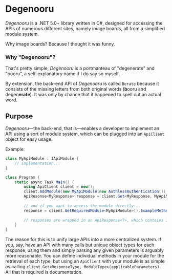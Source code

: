 # Degenooru
_Degenooru_ is a .NET 5.0+ library written in C#, designed for accessing the APIs of numerous different sites, namely image boards, all from a simplified module system.

Why image boards? Because I thought it was funny.

### Why "Degenooru"?
That's pretty simple, _Degenooru_ is a portmanteau of "degenerate" and "booru", a self-explanatory name if I do say so myself.

By extension, the back-end API of _Degenooru_ is called `Berate` because it consists of the missing letters from both original words (**b**ooru and degen**erate**). It was only by chance that it happened to spell out an actual word.

## Purpose
_Degenooru_—the back-end, that is—enables a developer to implement an API using a sort of module system, which can be plugged into an `ApiClient` object for easy usage.

Example:
```c#
class MyApiModule : IApiModule {
    // implementation...
}

class Program {
    static async Task Main() {
        using ApiClient client = new();
        client.AddModule(new MyApiModule(new AuthlessAuthentication());
        ApiResonse<MyResponse> response = client.Get<MyResponse, MyApiModule>(params);
        
        // and if you want to access the module directly...
        response = client.GetRequiredModule<MyApiModule>().ExampleMethodReturnsResponse(params);
        
        // responses are wrapped in an ApiResponse<T>, which contains information about any mishaps (errors) if one were to occur
    }
}
```

The reason for this is to unify large APIs into a more centralized system. If you, say, have an API with many calls but unique object types for each response, using them and simply parsing any given parameters is arguably more reasonable. You can define individual methods in your module for the retrieval of each type, but using an `ApiClient` with your module is as simple as calling `client.Get<ResponseType, ModuleType>(applicableParameters)`. All that is required is documentation.
